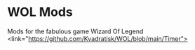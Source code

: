 # WOL Mods
Mods for the fabulous game Wizard Of Legend
<link="https://github.com/Kvadratisk/WOL/blob/main/Timer">
